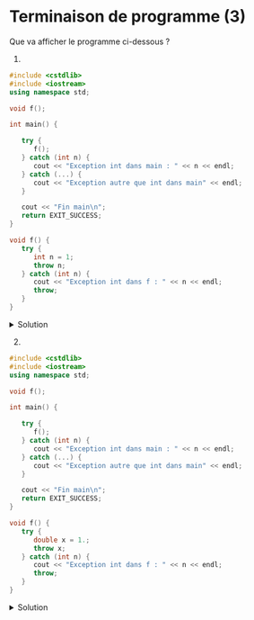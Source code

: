 # Terminaison de programme (3)

Que va afficher le programme ci-dessous ?

1.  
~~~cpp
#include <cstdlib>
#include <iostream>
using namespace std;

void f();

int main() {

   try {
      f();
   } catch (int n) {
      cout << "Exception int dans main : " << n << endl;   
   } catch (...) {
      cout << "Exception autre que int dans main" << endl;   
   }

   cout << "Fin main\n";   
   return EXIT_SUCCESS;
}

void f() {
   try {
      int n = 1;
      throw n;
   } catch (int n) {
      cout << "Exception int dans f : " << n << endl;   
      throw;
   }
}

~~~

<details>
<summary>Solution</summary>

~~~text
Exception int dans f : 1
Exception int dans main : 1
Fin main
~~~

</details>


2.  
~~~cpp
#include <cstdlib>
#include <iostream>
using namespace std;

void f();

int main() {

   try {
      f();
   } catch (int n) {
      cout << "Exception int dans main : " << n << endl;   
   } catch (...) {
      cout << "Exception autre que int dans main" << endl;   
   }

   cout << "Fin main\n";   
   return EXIT_SUCCESS;
}

void f() {
   try {
      double x = 1.;
      throw x;
   } catch (int n) {
      cout << "Exception int dans f : " << n << endl;   
      throw;
   }
}
~~~

<details>
<summary>Solution</summary>

~~~text
Exception autre que int dans main
Fin main
~~~

</details>
